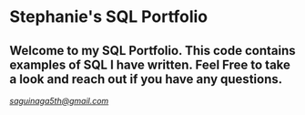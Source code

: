 # Stephanie's SQL Portfolio
## Welcome to my SQL Portfolio. This code contains examples of SQL I have written. Feel Free to take a look and reach out if you have any questions.
*saguinaga5th@gmail.com*
